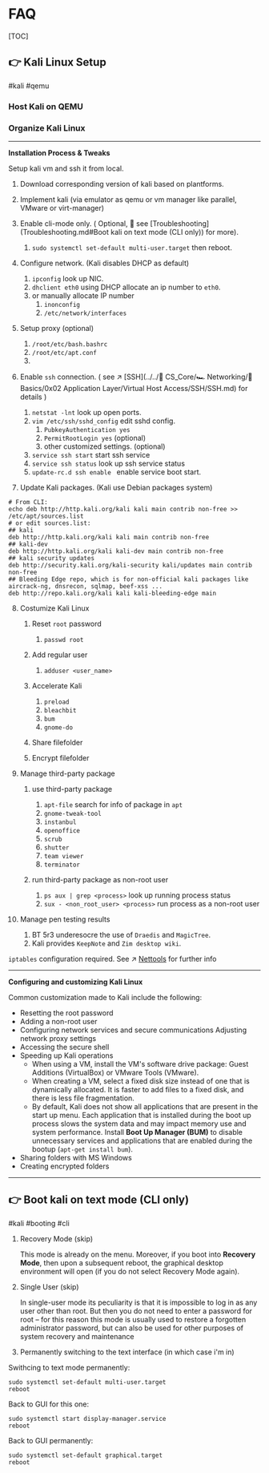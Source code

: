 # FAQ

[TOC]



## 👉 Kali Linux Setup
#kali #qemu 

### Host Kali on QEMU



[Hosting a Kali Linux virtual machine using KVM on a Ubuntu 20.10 box]: https://heds.nz/posts/hosting-kali-linux-kvm-ubuntu/


### Organize Kali Linux
---
**Installation Process & Tweaks**

Setup kali vm and ssh it from local. 
1. Download corresponding version of kali based on plantforms. 

2. Implement kali (via emulator as qemu or vm manager like parallel, VMware or virt-manager)

3. Enable cli-mode only. ( Optional, 👀 see [Troubleshooting](Troubleshooting.md#Boot kali on text mode (CLI only)) for more).
   1. `sudo systemctl set-default multi-user.target` then reboot.

4. Configure network. (Kali disables DHCP as default)
   1. `ipconfig` look up NIC.
   2. `dhclient eth0` using DHCP allocate an ip number to `eth0`.
   3. or manually allocate IP number
      1. `inonconfig` 
      2. `/etc/network/interfaces`

5. Setup proxy (optional)
   1. `/root/etc/bash.bashrc`
   2. `/root/etc/apt.conf`
   3. 

6. Enable `ssh` connection. ( see ↗️ [SSH](../../🔑 CS_Core/🏎️ Networking/📌 Basics/0x02 Application Layer/Virtual Host Access/SSH/SSH.md) for details )
   1. `netstat -lnt` look up open ports.
   2. `vim /etc/ssh/sshd_config` edit sshd config. 
      1. `PubkeyAuthentication yes`
      2. `PermitRootLogin yes`  (optional)
      3. other customized settings. (optional)
   3. `service ssh start` start ssh service
   4. `service ssh status` look up ssh service status
   5. `update-rc.d ssh enable ` enable service boot start. 

7. Update Kali packages. (Kali use Debian packages system)
```shell
# From CLI:
echo deb http://http.kali.org/kali kali main contrib non-free >> /etc/apt/sources.list
# or edit sources.list:
## kali
deb http://http.kali.org/kali kali main contrib non-free
## kali-dev
deb http://http.kali.org/kali kali-dev main contrib non-free
## kali security updates
deb http://security.kali.org/kali-security kali/updates main contrib non-free
## Bleeding Edge repo, which is for non-official kali packages like aircrack-ng, dnsrecon, sqlmap, beef-xss ...
deb http://repo.kali.org/kali kali kali-bleeding-edge main
```

8. Costumize Kali Linux
   1. Reset `root` password
      1. `passwd root`

   2. Add regular user
      1. `adduser <user_name>`

   3. Accelerate Kali 
      1. `preload`
      2. `bleachbit`
      3. `bum`
      4. `gnome-do`
   4. Share filefolder
   5. Encrypt filefolder

9. Manage third-party package
   1. use third-party package
      1. `apt-file` search for info of package in `apt`
      2. `gnome-tweak-tool`
      3. `instanbul` 
      4. `openoffice`
      5. `scrub`
      6. `shutter`
      7. `team viewer`
      8. `terminator`

   2. run third-party package as non-root user
      1. `ps aux | grep <process>` look up running process status
      2. `sux - <non_root_user> <process>` run process as a non-root user

10. Manage  pen testing results
    1. BT 5r3 underesocre the use of  `Draedis` and `MagicTree`.
    2. Kali provides `KeepNote` and `Zim desktop wiki`.

`iptables` configuration required. See ↗ [Nettools](../../../🔑%20CS_Core/🥷🏼%20Operating%20System%20(Tech)/Linux%20(Derived%20From%20UNIX%20Family)/🪓%20Free%20Software/Network%20Management/Nettools/Nettools.md) for further info

---
**Configuring and customizing Kali Linux**

Common customization made to Kali include the following:
- Resetting the root password
- Adding a non-root user
- Configuring network services and secure communications Adjusting network proxy settings
- Accessing the secure shell
- Speeding up Kali operations
	- When using a VM, install the VM's software drive package: Guest Additions (VirtualBox) or VMware Tools (VMware).
	- When creating a VM, select a fixed disk size instead of one that is dynamically allocated. It is faster to add files to a fixed disk, and there is less file fragmentation.
	- By default, Kali does not show all applications that are present in the start up menu. Each application that is installed during the boot up process slows the system data and may impact memory use and system performance. Install **Boot Up Manager (BUM)** to disable unnecessary services and applications that are enabled during the bootup (`apt-get install bum`).
- Sharing folders with MS Windows
- Creating encrypted folders

---

## 👉 Boot kali on text mode (CLI only)
#kali #booting #cli

1. Recovery Mode (skip)

   This mode is already on the menu. Moreover, if you boot into **Recovery Mode**, then upon a subsequent reboot, the graphical desktop environment will open (if you do not select Recovery Mode again).

2. Single User (skip)

   In single-user mode its peculiarity is that it is impossible to log in as any user other than root. But then you do not need to enter a password for root – for this reason this mode is usually used to restore a forgotten administrator password, but can also be used for other purposes of system recovery and maintenance

3. Permanently switching to the text interface (in which case i'm in)


Swithcing to text mode permanently: 
```shell
sudo systemctl set-default multi-user.target
reboot
```

Back to GUI for this one:
```shell
sudo systemctl start display-manager.service
reboot
```

Back to GUI permanently:
```shell
sudo systemctl set-default graphical.target
reboot
```

[Boot kali on text mode (CLI only)]: https://miloserdov.org/?p=3343
